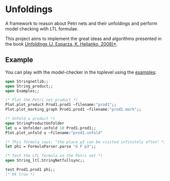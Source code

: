 # Unfoldings

A framework to reason about Petri nets and their unfoldings and perform model checking with LTL formulae.

This project aims to implement the great ideas and algorithms presented in the book [*Unfoldings* (J. Esparza, K. Heljanko, 2008)*](https://link.springer.com/book/10.1007/978-3-540-77426-6).

## Example

You can play with the model-checker in the toplevel using the [examples](examples/):

```ocaml
open Stringnetlib;;
open String_product;;
open Examples;;

(* Plot the Petri net product *)
Plot.plot_product Prod1.prod1 ~filename:"prod1";;
Plot.plot_marking_graph Prod1.prod1 ~filename:"prod1.mark";;

(* Unfold a product *)
open StringProductUnfolder
let u = Unfolder.unfold 10 Prod1.prod1;;
Plot.plot_unfold u ~filename:"prod1.unfold"

(* This formula says: "the place p3 can be visited infinitely often" *)
let phi = FormulaParser.parse "G F p3";;

(* Test the LTL formula on the Petri net *)
open String_ltl.StringNetfullsync;;

test Prod1.prod1 phi;;
(* Ok true *)
```
